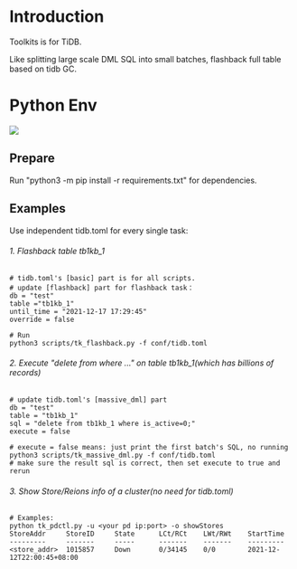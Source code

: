 # Introduction
Toolkits is for TiDB. 

Like splitting large scale DML SQL into small batches, flashback full table based on tidb GC.  

# Python Env
![](https://img.shields.io/static/v1?label=Python&message=3.6&color=green&?style=for-the-badge)

## Prepare 
Run "python3 -m pip install -r requirements.txt" for dependencies.

## Examples
    
Use independent tidb.toml for every single task:

###### 1. Flashback table tb1kb_1
```
# tidb.toml's [basic] part is for all scripts.
# update [flashback] part for flashback task：
db = "test"
table ="tb1kb_1"
until_time = "2021-12-17 17:29:45"
override = false

# Run 
python3 scripts/tk_flashback.py -f conf/tidb.toml
```
###### 2. Execute "delete from where ..." on table tb1kb_1(which has billions of records)
```
# update tidb.toml's [massive_dml] part
db = "test"
table = "tb1kb_1"
sql = "delete from tb1kb_1 where is_active=0;"
execute = false

# execute = false means: just print the first batch's SQL, no running
python3 scripts/tk_massive_dml.py -f conf/tidb.toml
# make sure the result sql is correct, then set execute to true and rerun
```
###### 3. Show Store/Reions info of a cluster(no need for tidb.toml)  
```
# Examples:
python tk_pdctl.py -u <your pd ip:port> -o showStores
StoreAddr     StoreID     State      LCt/RCt    LWt/RWt    StartTime                     
---------     -------     -----      -------    -------    ---------                     
<store_addr>  1015857     Down       0/34145    0/0        2021-12-12T22:00:45+08:00 
```
